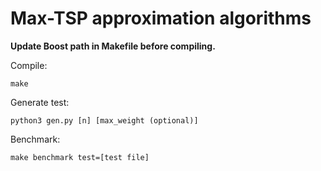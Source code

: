 # Max-TSP approximation algorithms

**Update Boost path in Makefile before compiling.**

Compile:

    make

Generate test:

    python3 gen.py [n] [max_weight (optional)]

Benchmark:

    make benchmark test=[test file]
